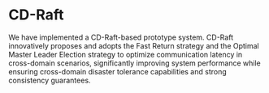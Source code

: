 # CD-Raft
We have implemented a CD-Raft-based prototype system. CD-Raft innovatively proposes and adopts the Fast Return strategy and the Optimal Master Leader Election strategy to optimize communication latency in cross-domain scenarios, significantly improving system performance while ensuring cross-domain disaster tolerance capabilities and strong consistency guarantees.
